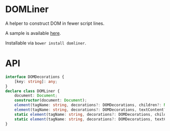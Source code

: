 DOMLiner
========

A helper to construct DOM in fewer script lines.

A sample is available [here](//saschanaz.github.io/DOMLiner/sample).

Installable via `bower install domliner`.

# API

```typescript
interface DOMDecorations {
    [key: string]: any;
}
declare class DOMLiner {
    document: Document;
    constructor(document: Document);
    element(tagName: string, decorations?: DOMDecorations, children?: Node[]): Element;
    element(tagName: string, decorations?: DOMDecorations, textContent?: string): Element;
    static element(tagName: string, decorations?: DOMDecorations, children?: Node[]): Element;
    static element(tagName: string, decorations?: DOMDecorations, textContent?: string): Element;
}
```
